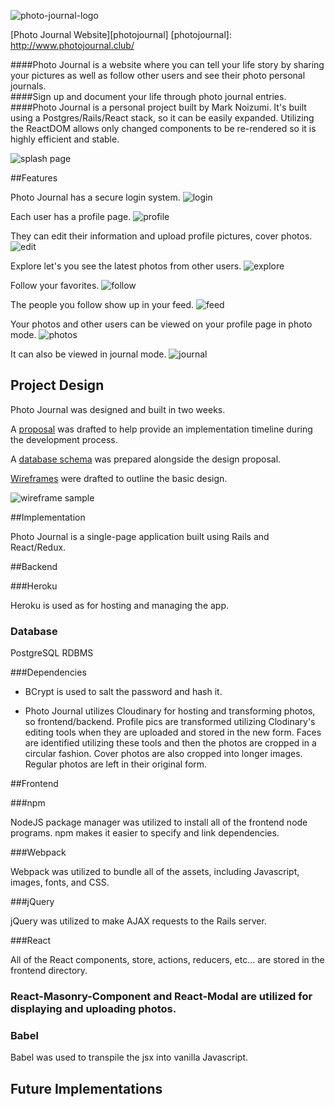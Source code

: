 ![photo-journal-logo]

[Photo Journal Website][photojournal]
[photojournal]: http://www.photojournal.club/

####Photo Journal is a website where you can tell your life story by sharing your pictures as well as follow other users and see their photo personal journals.  
####Sign up and document your life through photo journal entries.  
####Photo Journal is a personal project built by Mark Noizumi.  It's built using a Postgres/Rails/React stack, so it can be easily expanded.  Utilizing the ReactDOM allows only changed components to be re-rendered so it is highly efficient and stable.  

![splash page]

##Features

Photo Journal has a secure login system.
![login]

Each user has a profile page.
![profile]

They can edit their information and upload profile pictures, cover photos.
![edit]

Explore let's you see the latest photos from other users.
![explore]

Follow your favorites.
![follow]

The people you follow show up in your feed.
![feed]

Your photos and other users can be viewed on your profile page in photo mode.
![photos]

It can also be viewed in journal mode.
![journal]


## Project Design

Photo Journal was designed and built in two weeks.

A [proposal][proposal] was drafted to help provide an implementation timeline during the development process.

A [database schema][schema] was prepared alongside the design proposal.

[Wireframes][wireframes] were drafted to outline the basic design.  

![wireframe sample]


##Implementation

Photo Journal is a single-page application built using Rails and React/Redux.  

##Backend

###Heroku

Heroku is used as for hosting and managing the app.  

### Database

PostgreSQL RDBMS

###Dependencies

- BCrypt is used to salt the password and hash it.  

- Photo Journal utilizes Cloudinary for hosting and transforming photos, so frontend/backend.  Profile pics are transformed utilizing Clodinary's editing tools when they are uploaded and stored in the new form. Faces are identified utilizing these tools and then the photos are cropped in a circular fashion.  Cover photos are also cropped into longer images.  Regular photos are left in their original form.  


##Frontend  

###npm

NodeJS package manager was utilized to install all of the frontend node programs.  npm makes it easier to specify and link dependencies.

###Webpack

Webpack was utilized to bundle all of the assets, including Javascript, images, fonts, and CSS.  

###jQuery

jQuery was utilized to make AJAX requests to the Rails server.  

###React

All of the React components, store, actions, reducers, etc... are stored in the frontend directory.  


### React-Masonry-Component and React-Modal are utilized for displaying and uploading photos.  

### Babel
Babel was used to transpile the jsx into vanilla Javascript.  



## Future Implementations


[photo-journal-logo]: http://res.cloudinary.com/dseky3p5e/image/upload/v1484119573/v8_c5rdfy.png
[splash page]: ./docs/images/Splash.png "Photo Journal splash page"
[login]: ./docs/images/login.png
[profile]: ./docs/images/profile.png
[edit]: ./docs/images/edit.png
[explore]: ./docs/images/explore.png
[follow]: ./docs/images/follow.png
[feed]: ./docs/images/feed.png
[photos]: ./docs/images/photos.png
[journal]: ./docs/images/journal.png
[proposal]: ./docs/README.md
[schema]: ./docs/schema.md
[wireframes]: ./docs/wireframes
[wireframe sample]: ./docs/wireframes/Splash.png
